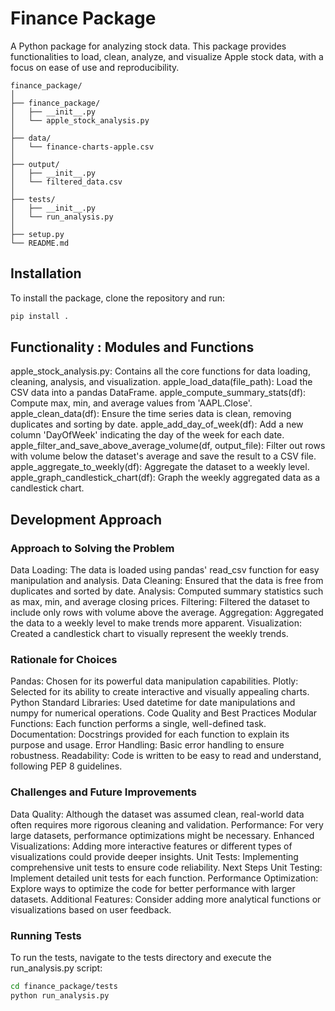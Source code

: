 # Finance Package

A Python package for analyzing stock data. This package provides functionalities to load, clean, analyze, and visualize Apple stock data, with a focus on ease of use and reproducibility.

```
finance_package/
│
├── finance_package/
│   ├── __init__.py
│   └── apple_stock_analysis.py
│
├── data/
│   └── finance-charts-apple.csv
│
├── output/
│   ├── __init__.py
│   └── filtered_data.csv
│
├── tests/
│   ├── __init__.py
│   └── run_analysis.py
│
├── setup.py
└── README.md
```




## Installation

To install the package, clone the repository and run:

```bash
pip install .
```

## Functionality : Modules and Functions
apple_stock_analysis.py: Contains all the core functions for data loading, cleaning, analysis, and visualization.
apple_load_data(file_path): Load the CSV data into a pandas DataFrame.
apple_compute_summary_stats(df): Compute max, min, and average values from 'AAPL.Close'.
apple_clean_data(df): Ensure the time series data is clean, removing duplicates and sorting by date.
apple_add_day_of_week(df): Add a new column 'DayOfWeek' indicating the day of the week for each date.
apple_filter_and_save_above_average_volume(df, output_file): Filter out rows with volume below the dataset's average and save the result to a CSV file.
apple_aggregate_to_weekly(df): Aggregate the dataset to a weekly level.
apple_graph_candlestick_chart(df): Graph the weekly aggregated data as a candlestick chart.

## Development Approach
### Approach to Solving the Problem
Data Loading: The data is loaded using pandas' read_csv function for easy manipulation and analysis.
Data Cleaning: Ensured that the data is free from duplicates and sorted by date.
Analysis: Computed summary statistics such as max, min, and average closing prices.
Filtering: Filtered the dataset to include only rows with volume above the average.
Aggregation: Aggregated the data to a weekly level to make trends more apparent.
Visualization: Created a candlestick chart to visually represent the weekly trends.

### Rationale for Choices
Pandas: Chosen for its powerful data manipulation capabilities.
Plotly: Selected for its ability to create interactive and visually appealing charts.
Python Standard Libraries: Used datetime for date manipulations and numpy for numerical operations.
Code Quality and Best Practices
Modular Functions: Each function performs a single, well-defined task.
Documentation: Docstrings provided for each function to explain its purpose and usage.
Error Handling: Basic error handling to ensure robustness.
Readability: Code is written to be easy to read and understand, following PEP 8 guidelines.

### Challenges and Future Improvements
Data Quality: Although the dataset was assumed clean, real-world data often requires more rigorous cleaning and validation.
Performance: For very large datasets, performance optimizations might be necessary.
Enhanced Visualizations: Adding more interactive features or different types of visualizations could provide deeper insights.
Unit Tests: Implementing comprehensive unit tests to ensure code reliability.
Next Steps
Unit Testing: Implement detailed unit tests for each function.
Performance Optimization: Explore ways to optimize the code for better performance with larger datasets.
Additional Features: Consider adding more analytical functions or visualizations based on user feedback.

### Running Tests
To run the tests, navigate to the tests directory and execute the run_analysis.py script:

```bash
cd finance_package/tests
python run_analysis.py
```


